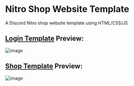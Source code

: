 # Nitro Shop Website Template
A Discord Nitro shop website template using HTML/CSS/JS

## [Login Template](https://github.com/natrixdev/nitro-shop-website-template/login-template/) Preview:
![image](https://user-images.githubusercontent.com/88579983/186883873-34af45d2-3436-457d-9038-7403ca8a2603.png)

## [Shop Template](https://github.com/natrixdev/nitro-shop-website-template/shop-template/) Preview:
![image](https://user-images.githubusercontent.com/88579983/186901620-245cf6fa-5d28-46be-b0ea-4a4ba1d3d67c.png)
